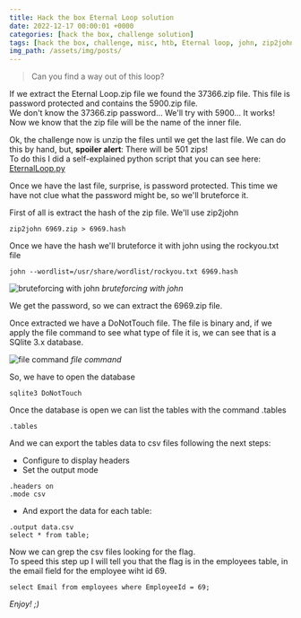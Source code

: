 ```yaml
---
title: Hack the box Eternal Loop solution
date: 2022-12-17 00:00:01 +0000
categories: [hack the box, challenge solution]
tags: [hack the box, challenge, misc, htb, Eternal loop, john, zip2john, rockyou, sqlite, sqlite3]
img_path: /assets/img/posts/
---
```


>Can you find a way out of this loop?

If we extract the Eternal Loop.zip file we found the 37366.zip file. This file is password protected and contains the 5900.zip file.  
We don't know the 37366.zip password... We'll try with 5900... It works!  
Now we know that the zip file will be the name of the inner file.  

Ok, the challenge now is unzip the files until we get the last file. We can do this by hand, but, **spoiler alert**: There will be 501 zips!  
To do this I did a self-explained python script that you can see here: [EternalLoop.py](https://github.com/rubenhortas/hackthebox/blob/main/eternalLoop/eternal_loop.py)

Once we have the last file, surprise, is password protected. 
This time we have not clue what the password might be, so we'll bruteforce it.

First of all is extract the hash of the zip file. We'll use zip2john

```console 
zip2john 6969.zip > 6969.hash
```

Once we have the hash we'll bruteforce it with john using the rockyou.txt file

```console
john --wordlist=/usr/share/wordlist/rockyou.txt 6969.hash
```

![bruteforcing with john](eternalloop_john.png)
_bruteforcing with john_ 

We get the password, so we can extract the 6969.zip file.

Once extracted we have a DoNotTouch file. The file is binary and, if we apply the file command to see what type of file it is, we can see that is a SQlite 3.x database.

![file command](eternalloop_file.png)
_file command_

So, we have to open the database

```console
sqlite3 DoNotTouch
```

Once the database is open we can list the tables with the command .tables 

```console
.tables
```

And we can export the tables data to csv files following the next steps:

- Configure to display headers
- Set the output mode

```console
.headers on
.mode csv
```

- And export the data for each table:

```console
.output data.csv
select * from table;
```

Now we can grep the csv files looking for the flag.  
To speed this step up I will tell you that the flag is in the employees table, in the email field for the employee wiht id 69.

```console
select Email from employees where EmployeeId = 69;
```

_Enjoy! ;)_
